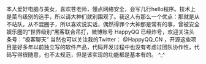 本人爱好电脑与美女，喜欢苍老师，懂点网络安全，会写几行hello程序。技术上是菜鸟级别的选手，所以请大神们就别围观了。我这人有那么一个优点：那就是从不站队，从不混圈子，所以喜欢说实话，偶然得罪个大神那是常有的事，曾被安全娱乐圈的“世界级别“黑客联合吊打，微博账号 HappyQQ  已经炸号，欢迎关注头条号：”极客聊天“
当然也可以关注我的Twitter： @HappyQQ_CN ，开源这些项目是好多年以前独立写的软件产品，代码开发过程中也没有考虑过团队协作性，代码写得很随意，也不太规范，但是该实现的功能都是基本有的。 ^_^
